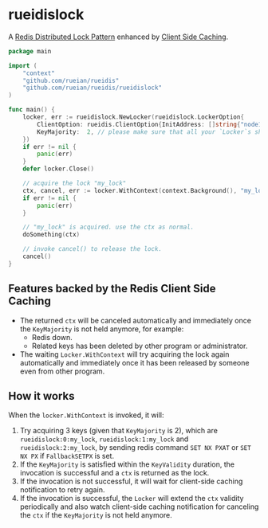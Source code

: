 # rueidislock

A [Redis Distributed Lock Pattern](https://redis.io/docs/reference/patterns/distributed-locks/) enhanced by [Client Side Caching](https://redis.io/docs/manual/client-side-caching/).

```go
package main

import (
	"context"
	"github.com/rueian/rueidis"
	"github.com/rueian/rueidis/rueidislock"
)

func main() {
	locker, err := rueidislock.NewLocker(rueidislock.LockerOption{
		ClientOption: rueidis.ClientOption{InitAddress: []string{"node1:6379", "node2:6380", "node3:6379"}},
		KeyMajority:  2, // please make sure that all your `Locker`s share the same KeyMajority
	})
	if err != nil {
		panic(err)
	}
	defer locker.Close()

	// acquire the lock "my_lock"
	ctx, cancel, err := locker.WithContext(context.Background(), "my_lock")
	if err != nil {
		panic(err)
	}

	// "my_lock" is acquired. use the ctx as normal.
	doSomething(ctx)

	// invoke cancel() to release the lock.
	cancel()
}
```

## Features backed by the Redis Client Side Caching
* The returned `ctx` will be canceled automatically and immediately once the `KeyMajority` is not held anymore, for example:
  * Redis down.
  * Related keys has been deleted by other program or administrator.
* The waiting `Locker.WithContext` will try acquiring the lock again automatically and immediately once it has been released by someone even from other program.

## How it works

When the `locker.WithContext` is invoked, it will:

1. Try acquiring 3 keys (given that `KeyMajority` is 2), which are `rueidislock:0:my_lock`, `rueidislock:1:my_lock` and `rueidislock:2:my_lock`, by sending redis command `SET NX PXAT` or `SET NX PX` if `FallbackSETPX` is set.
2. If the `KeyMajority` is satisfied within the `KeyValidity` duration, the invocation is successful and a `ctx` is returned as the lock.
3. If the invocation is not successful, it will wait for client-side caching notification to retry again.
4. If the invocation is successful, the `Locker` will extend the `ctx` validity periodically and also watch client-side caching notification for canceling the `ctx` if the `KeyMajority` is not held anymore.
